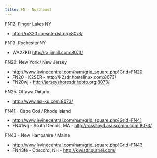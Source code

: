 ```yaml
---
title: FN - Northeast
---
```

FN12: Finger Lakes NY

* http://rx320.doesntexist.org:8073/

FN13: Rochester NY

* WA2ZKD http://rx.jimlill.com:8073/

FN20: New York / New Jersey

* http://www.levinecentral.com/ham/grid_square.php?Grid=FN20
* FN20 - K2SDR - http://k2sdr.homelinux.com:8073/
* FN20wj - http://jerseyshoresdr.hopto.org:8073/

FN25: Ottawa Ontario

* http://www.ma-ku.com:8073/

FN41 - Cape Cod / Rhode Island

* http://www.levinecentral.com/ham/grid_square.php?Grid=FN41
* FN41wq - South Dennis, MA - http://rosslloyd.asuscomm.com:8073/

FN43 - New Hampshire / Maine

* http://www.levinecentral.com/ham/grid_square.php?Grid=FN43
* FN43fe - Concord, NH - http://kiwisdr.surriel.com/
